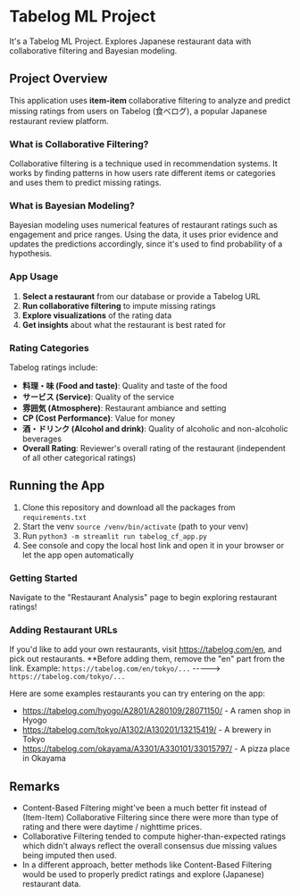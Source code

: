 # Tabelog ML Project
It's a Tabelog ML Project. Explores Japanese restaurant data with collaborative filtering and Bayesian modeling.

## Project Overview
    
This application uses **item-item** collaborative filtering 
to analyze and predict missing ratings from users on Tabelog (食べログ), 
a popular Japanese restaurant review platform.

### What is Collaborative Filtering?
Collaborative filtering is a technique used in recommendation systems. It works by finding patterns in how users 
rate different items or categories and uses them to predict missing ratings.

### What is Bayesian Modeling?
Bayesian modeling uses numerical features of restaurant ratings such as engagement and price ranges. 
Using the data, it uses prior evidence and updates the predictions accordingly, since it's used to find probability of a hypothesis.

### App Usage
1. **Select a restaurant** from our database or provide a Tabelog URL
2. **Run collaborative filtering** to impute missing ratings
3. **Explore visualizations** of the rating data
4. **Get insights** about what the restaurant is best rated for

### Rating Categories
Tabelog ratings include:
- **料理・味 (Food and taste)**: Quality and taste of the food
- **サービス (Service)**: Quality of the service
- **雰囲気 (Atmosphere)**: Restaurant ambiance and setting
- **CP (Cost Performance)**: Value for money
- **酒・ドリンク (Alcohol and drink)**: Quality of alcoholic and non-alcoholic beverages
- **Overall Rating**: Reviewer's overall rating of the restaurant (independent of all other categorical ratings)

## Running the App
1. Clone this repository and download all the packages from `requirements.txt`
2. Start the venv `source /venv/bin/activate` (path to your venv)
3. Run `python3 -m streamlit run tabelog_cf_app.py`
4. See console and copy the local host link and open it in your browser or let the app open automatically

### Getting Started
Navigate to the "Restaurant Analysis" page to begin exploring restaurant ratings!

### Adding Restaurant URLs
If you'd like to add your own restaurants, visit https://tabelog.com/en, and pick out restaurants. **Before adding them, remove the "en" part from the link.
Example: `https://tabelog.com/en/tokyo/...` ----->  `https://tabelog.com/tokyo/...`

Here are some examples restaurants you can try entering on the app:
- https://tabelog.com/hyogo/A2801/A280109/28071150/ - A ramen shop in Hyogo
- https://tabelog.com/tokyo/A1302/A130201/13215419/ - A brewery in Tokyo
- https://tabelog.com/okayama/A3301/A330101/33015797/ - A pizza place in Okayama

## Remarks
- Content-Based Filtering might've been a much better fit instead of (Item-Item) Collaborative Filtering since there were more than type of rating and there were daytime / nighttime prices.
- Collaborative Filtering tended to compute higher-than-expected ratings which didn't always reflect the overall consensus due missing values being imputed then used.
- In a different approach, better methods like Content-Based Filtering would be used to properly predict ratings and explore (Japanese) restaurant data.
